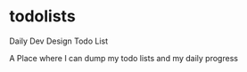 # todolists
Daily Dev Design Todo List


A Place where I can dump my todo lists and my daily progress
